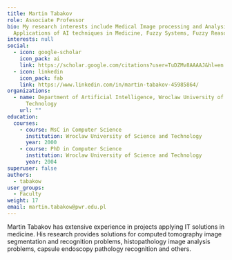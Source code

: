 ```yaml
---
title: Martin Tabakov
role: Associate Professor
bio: My research interests include Medical Image processing and Analysis,
  Applications of AI techniques in Medicine, Fuzzy Systems, Fuzzy Reasoning.
interests: null
social: 
  - icon: google-scholar
    icon_pack: ai
    link: https://scholar.google.com/citations?user=TuDZMv8AAAAJ&hl=en
  - icon: linkedin
    icon_pack: fab
    link: https://www.linkedin.com/in/martin-tabakov-45985864/
organizations:
  - name: Department of Artificial Intelligence, Wroclaw University of Science and
      Technology
    url: ""
education:
  courses:
    - course: MsC in Computer Science
      institution: Wroclaw University of Science and Technology
      year: 2000
    - course: PhD in Computer Science
      institution: Wroclaw University of Science and Technology
      year: 2004
superuser: false
authors:
  - tabakow
user_groups:
  - Faculty
weight: 17
email: martin.tabakow@pwr.edu.pl
---
```

Martin Tabakov has extensive experience in projects applying IT solutions in medicine. His research provides solutions for computed tomography image segmentation and recognition problems, histopathology image analysis problems, capsule endoscopy pathology recognition and others.
